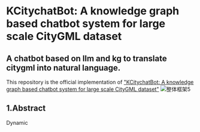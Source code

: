 # KCitychatBot: A knowledge graph based chatbot system for large scale CityGML dataset
A chatbot based on llm and kg to translate citygml into natural language.
---
This repository is the official implementation of [<u>"KCitychatBot: A knowledge graph based chatbot system for large scale CityGML dataset"</u>](https://blog.csdn.net/li1784506/article/details/129700568)
![整体框架5](https://github.com/user-attachments/assets/4826558b-9c48-406c-9790-c542ce991b03)
## 1.Abstract
Dynamic 


